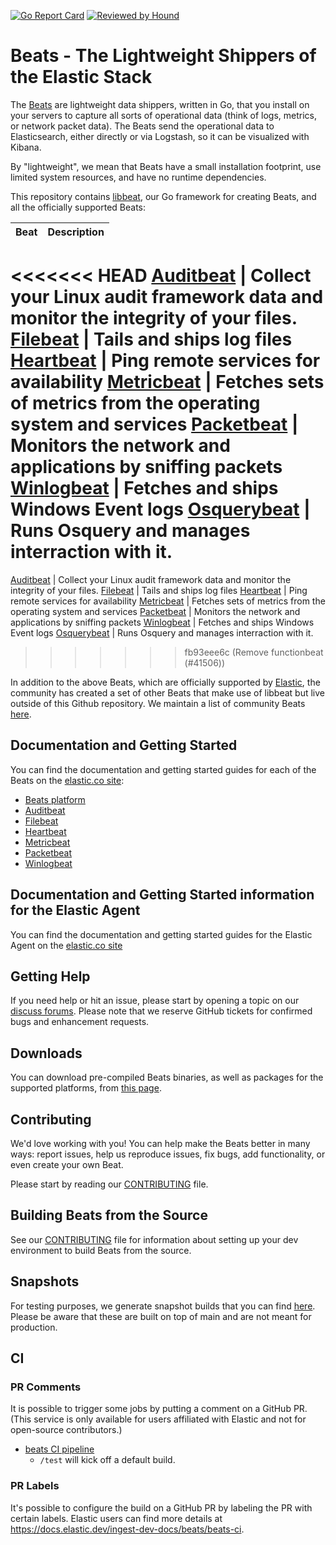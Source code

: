 [![Go Report Card](https://goreportcard.com/badge/github.com/elastic/beats)](https://goreportcard.com/report/github.com/elastic/beats)
[![Reviewed by Hound](https://img.shields.io/badge/Reviewed_by-Hound-8E64B0.svg)](https://houndci.com)

# Beats - The Lightweight Shippers of the Elastic Stack

The [Beats](https://www.elastic.co/beats) are lightweight data
shippers, written in Go, that you install on your servers to capture all sorts
of operational data (think of logs, metrics, or network packet data). The Beats
send the operational data to Elasticsearch, either directly or via Logstash, so
it can be visualized with Kibana.

By "lightweight", we mean that Beats have a small installation footprint, use
limited system resources, and have no runtime dependencies.

This repository contains
[libbeat](https://github.com/elastic/beats/tree/9.0/libbeat), our Go
framework for creating Beats, and all the officially supported Beats:

Beat  | Description
--- | ---
<<<<<<< HEAD
[Auditbeat](https://github.com/elastic/beats/tree/9.0/auditbeat) | Collect your Linux audit framework data and monitor the integrity of your files.
[Filebeat](https://github.com/elastic/beats/tree/9.0/filebeat) | Tails and ships log files
[Heartbeat](https://github.com/elastic/beats/tree/9.0/heartbeat) | Ping remote services for availability
[Metricbeat](https://github.com/elastic/beats/tree/9.0/metricbeat) | Fetches sets of metrics from the operating system and services
[Packetbeat](https://github.com/elastic/beats/tree/9.0/packetbeat) | Monitors the network and applications by sniffing packets
[Winlogbeat](https://github.com/elastic/beats/tree/9.0/winlogbeat) | Fetches and ships Windows Event logs
[Osquerybeat](https://github.com/elastic/beats/tree/9.0/x-pack/osquerybeat) | Runs Osquery and manages interraction with it.
=======
[Auditbeat](https://github.com/elastic/beats/tree/main/auditbeat) | Collect your Linux audit framework data and monitor the integrity of your files.
[Filebeat](https://github.com/elastic/beats/tree/main/filebeat) | Tails and ships log files
[Heartbeat](https://github.com/elastic/beats/tree/main/heartbeat) | Ping remote services for availability
[Metricbeat](https://github.com/elastic/beats/tree/main/metricbeat) | Fetches sets of metrics from the operating system and services
[Packetbeat](https://github.com/elastic/beats/tree/main/packetbeat) | Monitors the network and applications by sniffing packets
[Winlogbeat](https://github.com/elastic/beats/tree/main/winlogbeat) | Fetches and ships Windows Event logs
[Osquerybeat](https://github.com/elastic/beats/tree/main/x-pack/osquerybeat) | Runs Osquery and manages interraction with it.
>>>>>>> fb93eee6c (Remove functionbeat (#41506))

In addition to the above Beats, which are officially supported by
[Elastic](https://elastic.co), the community has created a set of other Beats
that make use of libbeat but live outside of this Github repository. We maintain
a list of community Beats
[here](https://www.elastic.co/guide/en/beats/libbeat/master/community-beats.html).

## Documentation and Getting Started

You can find the documentation and getting started guides for each of the Beats
on the [elastic.co site](https://www.elastic.co/guide/):

* [Beats platform](https://www.elastic.co/guide/en/beats/libbeat/current/index.html)
* [Auditbeat](https://www.elastic.co/guide/en/beats/auditbeat/current/index.html)
* [Filebeat](https://www.elastic.co/guide/en/beats/filebeat/current/index.html)
* [Heartbeat](https://www.elastic.co/guide/en/beats/heartbeat/current/index.html)
* [Metricbeat](https://www.elastic.co/guide/en/beats/metricbeat/current/index.html)
* [Packetbeat](https://www.elastic.co/guide/en/beats/packetbeat/current/index.html)
* [Winlogbeat](https://www.elastic.co/guide/en/beats/winlogbeat/current/index.html)

## Documentation and Getting Started information for the Elastic Agent

You can find the documentation and getting started guides for the Elastic Agent
on the [elastic.co site](https://www.elastic.co/downloads/elastic-agent)

## Getting Help

If you need help or hit an issue, please start by opening a topic on our
[discuss forums](https://discuss.elastic.co/c/beats). Please note that we
reserve GitHub tickets for confirmed bugs and enhancement requests.

## Downloads

You can download pre-compiled Beats binaries, as well as packages for the
supported platforms, from [this page](https://www.elastic.co/downloads/beats).

## Contributing

We'd love working with you! You can help make the Beats better in many ways:
report issues, help us reproduce issues, fix bugs, add functionality, or even
create your own Beat.

Please start by reading our [CONTRIBUTING](CONTRIBUTING.md) file.

## Building Beats from the Source

See our [CONTRIBUTING](CONTRIBUTING.md) file for information about setting up
your dev environment to build Beats from the source.

## Snapshots

For testing purposes, we generate snapshot builds that you can find [here](https://artifacts-api.elastic.co/v1/search/8.0-SNAPSHOT/). Please be aware that these are built on top of main and are not meant for production.

## CI

### PR Comments

It is possible to trigger some jobs by putting a comment on a GitHub PR.
(This service is only available for users affiliated with Elastic and not for open-source contributors.)

* [beats CI pipeline](https://buildkite.com/elastic/beats)
  * `/test` will kick off a default build.

### PR Labels

It's possible to configure the build on a GitHub PR by labeling the PR with certain labels. Elastic users can find more details at https://docs.elastic.dev/ingest-dev-docs/beats/beats-ci.
